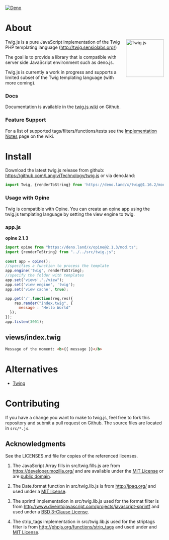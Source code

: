 
[![Deno](https://img.shields.io/badge/deno.land-twig.js-brightgreen)](https://deno.land/x/twig@1.16.2)

# About

<img align="right" width="120" height="120"
     title="Twig.js"
     src="https://user-images.githubusercontent.com/3282350/29336704-ab1be05c-81dc-11e7-92e5-cf11cca7b344.png">

Twig.js is a pure JavaScript implementation of the Twig PHP templating language
(<http://twig.sensiolabs.org/>)

The goal is to provide a library that is compatible with  server side JavaScript environment such as deno.js.

Twig.js is currently a work in progress and supports a limited subset of the Twig templating language (with more coming).

### Docs

Documentation is available in the [twig.js wiki](https://github.com/twigjs/twig.js/wiki) on Github.

### Feature Support

For a list of supported tags/filters/functions/tests see the [Implementation Notes](https://github.com/twigjs/twig.js/wiki/Implementation-Notes) page on the wiki.

# Install

Download the latest twig.js release from github: https://github.com/LangiviTechnology/twig.js or via deno.land:

```js
import Twig, {renderToString} from 'https://deno.land/x/twig@1.16.2/mod.js'
```

### Usage with Opine

Twig is compatible with Opine. You can create an opine app using the twig.js templating language by setting the view engine to twig.

### app.js

**opine 2.1.3**

```js
import opine from "https://deno.land/x/opine@2.1.3/mod.ts";
import {renderToString} from "../../src/twig.js";
    
const app = opine();
//specifies a function to process the template
app.engine('twig', renderToString);
//specify the folder with templates
app.set('views',"./view");
app.set('view engine', 'twig');
app.set('view cache', true);

app.get('/',function(req,res){
    res.render("index.twig", {
      message : "Hello World"
  });
});
app.listen(3001);

```

## views/index.twig

```html
Message of the moment: <b>{{ message }}</b>
```


# Alternatives

- [Twing](https://github.com/ericmorand/twing)

# Contributing

If you have a change you want to make to twig.js, feel free to fork this repository and submit a pull request on Github. The source files are located in `src/*.js`.

## Acknowledgments

See the LICENSES.md file for copies of the referenced licenses.

1. The JavaScript Array fills in src/twig.fills.js are from <https://developer.mozilla.org/> and are available under the [MIT License][mit] or are [public domain][mdn-license].

2. The Date.format function in src/twig.lib.js is from <http://jpaq.org/> and used under a [MIT license][mit-jpaq].

3. The sprintf implementation in src/twig.lib.js used for the format filter is from <http://www.diveintojavascript.com/projects/javascript-sprintf> and used under a [BSD 3-Clause License][bsd-3].

4. The strip_tags implementation in src/twig.lib.js used for the striptags filter is from <http://phpjs.org/functions/strip_tags> and used under and [MIT License][mit-phpjs].

[mit-jpaq]:     http://jpaq.org/license/
[mit-phpjs]:    http://phpjs.org/pages/license/#MIT
[mit]:          http://www.opensource.org/licenses/mit-license.php
[mdn-license]:  https://developer.mozilla.org/Project:Copyrights

[bsd-2]:        http://www.opensource.org/licenses/BSD-2-Clause
[bsd-3]:        http://www.opensource.org/licenses/BSD-3-Clause
[cc-by-sa-2.5]: http://creativecommons.org/licenses/by-sa/2.5/ "Creative Commons Attribution-ShareAlike 2.5 License"

[mocha]:        http://mochajs.org/
[qunit]:        http://docs.jquery.com/QUnit
